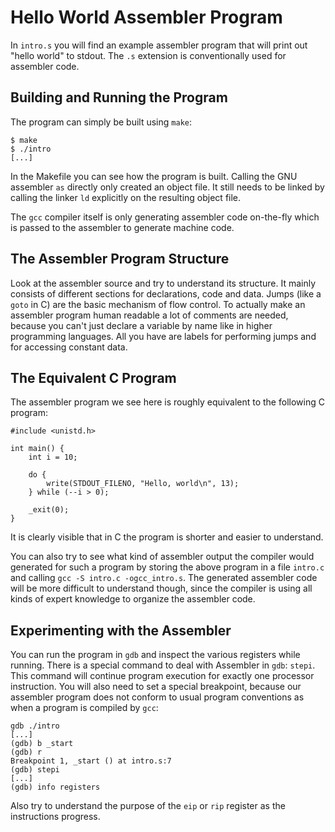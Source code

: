 Hello World Assembler Program
=============================

In `intro.s` you will find an example assembler program that will print out
"hello world" to stdout. The `.s` extension is conventionally used for
assembler code.

Building and Running the Program
--------------------------------

The program can simply be built using `make`:

```
$ make
$ ./intro
[...]
```

In the Makefile you can see how the program is built. Calling the GNU
assembler `as` directly only created an object file. It still needs to be
linked by calling the linker `ld` explicitly on the resulting object file.

The `gcc` compiler itself is only generating assembler code on-the-fly which
is passed to the assembler to generate machine code.

The Assembler Program Structure
-------------------------------

Look at the assembler source and try to understand its structure. It mainly
consists of different sections for declarations, code and data. Jumps (like
a `goto` in C) are the basic mechanism of flow control. To actually make an
assembler program human readable a lot of comments are needed, because you
can't just declare a variable by name like in higher programming languages.
All you have are labels for performing jumps and for accessing constant data.

The Equivalent C Program
------------------------

The assembler program we see here is roughly equivalent to the following C
program:

```
#include <unistd.h>

int main() {
    int i = 10;

    do {
        write(STDOUT_FILENO, "Hello, world\n", 13);
    } while (--i > 0);

    _exit(0);
}
```

It is clearly visible that in C the program is shorter and easier to
understand.

You can also try to see what kind of assembler output the compiler would
generated for such a program by storing the above program in a file `intro.c`
and calling `gcc -S intro.c -ogcc_intro.s`. The generated assembler code will
be more difficult to understand though, since the compiler is using all kinds
of expert knowledge to organize the assembler code.

Experimenting with the Assembler
--------------------------------

You can run the program in `gdb` and inspect the various registers while
running. There is a special command to deal with Assembler in `gdb`:
`stepi`. This command will continue program execution for exactly one
processor instruction. You will also need to set a special breakpoint, because
our assembler program does not conform to usual program conventions as when a
program is compiled by `gcc`:

```
gdb ./intro
[...]
(gdb) b _start
(gdb) r
Breakpoint 1, _start () at intro.s:7
(gdb) stepi
[...]
(gdb) info registers
```

Also try to understand the purpose of the `eip` or `rip` register as the
instructions progress.
